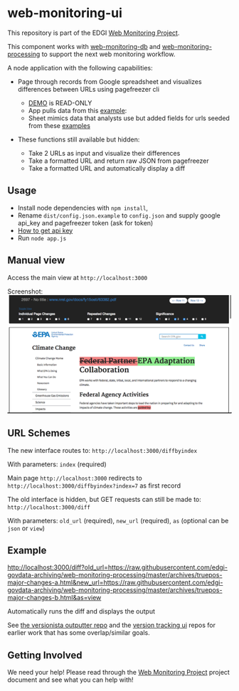 # web-monitoring-ui

This repository is part of the EDGI [Web Monitoring Project](https://github.com/edgi-govdata-archiving/web-monitoring).

This component works with [web-monitoring-db](https://github.com/edgi-govdata-archiving/web-monitoring-db) and [web-monitoring-processing](https://github.com/edgi-govdata-archiving/web-monitoring-processing) to support the next web monitoring workflow.

A node application with the following capabilities:
* Page through records from Google spreadsheet and visualizes differences between URLs using pagefreezer cli
    * [DEMO](https://edgi-web-monitor-ui.herokuapp.com) is READ-ONLY
    * App pulls data from this [example](https://docs.google.com/spreadsheets/d/17QA_C2-XhLefxZlRKw74KDY3VNstbPvK3IHWluDJMGQ/edit#gid=0): 
    * Sheet mimics data that analysts use but added fields for urls seeded from these [examples](https://github.com/edgi-govdata-archiving/web-monitoring-processing/tree/master/archives)

* These functions still available but hidden:
    * Take 2 URLs as input and visualize their differences
    * Take a formatted URL and return raw JSON from pagefreezer
    * Take a formatted URL and automatically display a diff

## Usage
* Install node dependencies with `npm install`, 
* Rename `dist/config.json.example` to `config.json` and supply google api_key and pagefreezer token (ask for token)
* [How to get api key](https://developers.google.com/api-client-library/javascript/start/start-js)
* Run `node app.js`

## Manual view
Access the main view at `http://localhost:3000`

Screenshot:
![screenshot](screenshot.png)

## URL Schemes
The new interface routes to:
`http://localhost:3000/diffbyindex`

With parameters:
`index` (required)

Main page `http://localhost:3000` redirects to  
`http://localhost:3000/diffbyindex?index=7` as first record

The old interface is hidden, but GET requests can still be made to:
`http://localhost:3000/diff`

With parameters:
`old_url` (required),
`new_url` (required),
`as` (optional can be `json` or `view`)

## Example
<http://localhost:3000/diff?old_url=https://raw.githubusercontent.com/edgi-govdata-archiving/web-monitoring-processing/master/archives/truepos-major-changes-a.html&new_url=https://raw.githubusercontent.com/edgi-govdata-archiving/web-monitoring-processing/master/archives/truepos-major-changes-b.html&as=view>

Automatically runs the diff and displays the output

See [the versionista outputter repo](https://github.com/edgi-govdata-archiving/versionista-outputter) and the [version tracking ui](https://github.com/edgi-govdata-archiving/version-tracking-ui) repos for earlier work that has some overlap/similar goals.

## Getting Involved

We need your help! Please read through the [Web Monitoring Project](https://github.com/edgi-govdata-archiving/web-monitoring) project document and see what you can help with!

